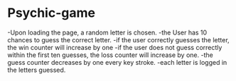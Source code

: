 # Psychic-game
-Upon loading the page, a random letter is chosen.
-the User has 10 chances to guess the correct letter.
-if the user correctly guesses the letter, the win counter will increase by one
-if the user does not guess correctly within the first ten guesses, the loss counter will increase by one.
-the guess counter decreases by one every key stroke.
-each letter is logged in the letters guessed.